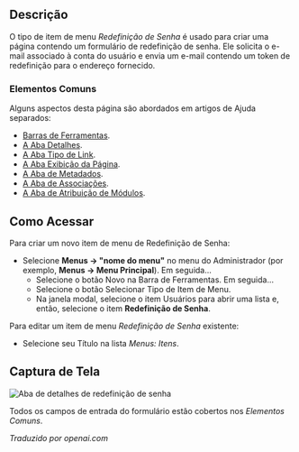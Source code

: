 <!-- Filename: Help4.x:Menu_Item:_Password_Reset / Display title: Redefinição de Senha -->

## Descrição

O tipo de item de menu *Redefinição de Senha* é usado para criar uma página contendo um formulário de redefinição de senha. Ele solicita o e-mail associado à conta do usuário e envia um e-mail contendo um token de redefinição para o endereço fornecido.

### Elementos Comuns

Alguns aspectos desta página são abordados em artigos de Ajuda separados:

* [Barras de Ferramentas](jdocmanual?article=help/common-elements/toolbars).
* [A Aba Detalhes](jdocmanual?article=help/menu-items-common/menu-item-details).
* [A Aba Tipo de Link](jdocmanual?article=help/menu-items-common/menu-item-link-type).
* [A Aba Exibição da Página](jdocmanual?article=help/menu-items-common/menu-item-page-display).
* [A Aba de Metadados](jdocmanual?article=help/menu-items-common/menu-item-metadata).
* [A Aba de Associações](jdocmanual?article=help/common-elements/edit-associations).
* [A Aba de Atribuição de Módulos](jdocmanual?article=help/menu-items-common/menu-item-module-assignment).

## Como Acessar

Para criar um novo item de menu de Redefinição de Senha:

- Selecione **Menus → "nome do menu"** no menu do Administrador
  (por exemplo, **Menus → Menu Principal**). Em seguida...
  - Selecione o botão Novo na Barra de Ferramentas. Em seguida...
  - Selecione o botão Selecionar Tipo de Item de Menu.
  - Na janela modal, selecione o item Usuários para abrir uma lista e, então,
    selecione o item **Redefinição de Senha**.

Para editar um item de menu *Redefinição de Senha* existente:

- Selecione seu Título na lista *Menus: Itens*.

## Captura de Tela

![Aba de detalhes de redefinição de senha](../../../pt/images/menu-items/users-password-reset-details-tab.png)

Todos os campos de entrada do formulário estão cobertos nos *Elementos Comuns*.

*Traduzido por openai.com*

